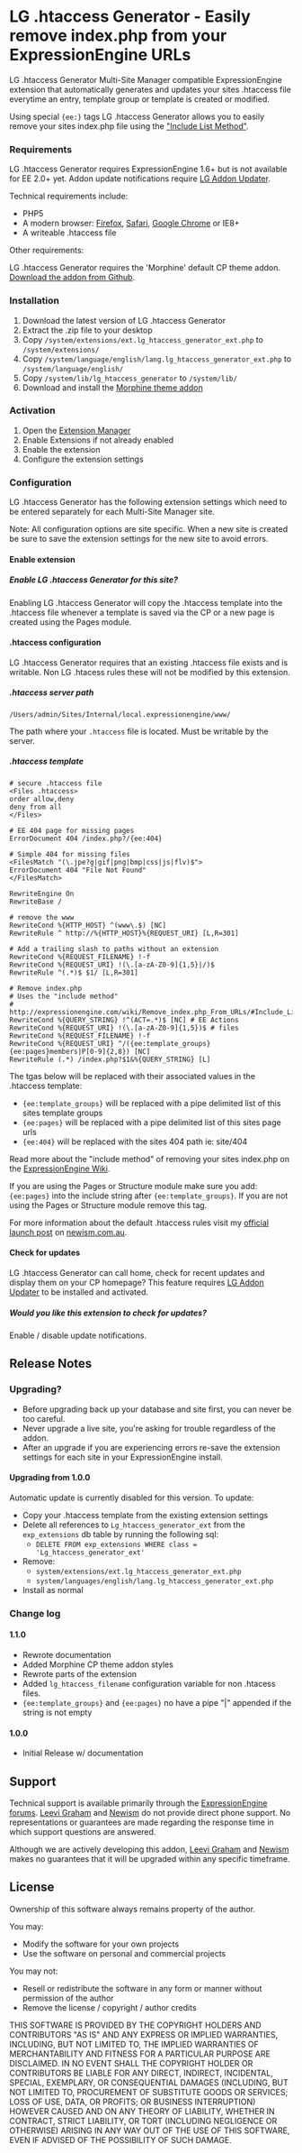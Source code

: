 LG .htaccess Generator - Easily remove index.php from your ExpressionEngine URLs
================================================================================

LG .htaccess Generator Multi-Site Manager compatible ExpressionEngine extension that automatically generates and updates your sites .htaccess file everytime an entry, template group or template is created or modified.

Using special `{ee:}` tags LG .htaccess Generator allows you to easily remove your sites index.php file using the ["Include List Method"][ee_include_method].

### Requirements

LG .htaccess Generator requires ExpressionEngine 1.6+ but is not available for EE 2.0+ yet. Addon update notifications require [LG Addon Updater][lg_addon_updater].

Technical requirements include:

* PHP5
* A modern browser: [Firefox][firefox], [Safari][safari], [Google Chrome][chrome] or IE8+
* A writeable .htaccess file

Other requirements:

LG .htaccess Generator requires the 'Morphine' default CP theme addon. [Download the addon from Github][gh_morphine_theme].

### Installation

1. Download the latest version of LG .htaccess Generator
2. Extract the .zip file to your desktop
3. Copy `/system/extensions/ext.lg_htaccess_generator_ext.php` to `/system/extensions/`
3. Copy `/system/language/english/lang.lg_htaccess_generator_ext.php` to `/system/language/english/`
3. Copy `/system/lib/lg_htaccess_generator` to `/system/lib/`
4. Download and install the [Morphine theme addon][gh_morphine_theme]

### Activation

1. Open the [Extension Manager][ee_extensions_manager]
2. Enable Extensions if not already enabled
3. Enable the extension
4. Configure the extension settings

### Configuration

LG .htaccess Generator has the following extension settings which need to be entered separately for each Multi-Site Manager site.

Note: All configuration options are site specific. When a new site is created be sure to save the extension settings for the new site to avoid errors.

#### Enable extension

##### Enable LG .htaccess Generator for this site?

Enabling LG .htaccess Generator will copy the .htaccess template into the .htaccess file whenever a template is saved via the CP or a new page is created using the Pages module.

#### .htaccess configuration

LG .htaccess Generator requires that an existing .htaccess file exists and is writable. Non LG .htacess rules these will not be modified by this extension.

##### .htaccess server path

    /Users/admin/Sites/Internal/local.expressionengine/www/

The path where your `.htaccess` file is located. Must be writable by the server.

##### .htaccess template

    # secure .htaccess file
    <Files .htaccess>
    order allow,deny
    deny from all
    </Files>
    
    # EE 404 page for missing pages
    ErrorDocument 404 /index.php?/{ee:404}
    
    # Simple 404 for missing files
    <FilesMatch "(\.jpe?g|gif|png|bmp|css|js|flv)$">
    ErrorDocument 404 "File Not Found"
    </FilesMatch>
    
    RewriteEngine On
    RewriteBase /
    
    # remove the www
    RewriteCond %{HTTP_HOST} ^(www\.$) [NC]
    RewriteRule ^ http://%{HTTP_HOST}%{REQUEST_URI} [L,R=301]
    
    # Add a trailing slash to paths without an extension
    RewriteCond %{REQUEST_FILENAME} !-f
    RewriteCond %{REQUEST_URI} !(\.[a-zA-Z0-9]{1,5}|/)$
    RewriteRule ^(.*)$ $1/ [L,R=301]
    
    # Remove index.php
    # Uses the "include method"
    # http://expressionengine.com/wiki/Remove_index.php_From_URLs/#Include_List_Method
    RewriteCond %{QUERY_STRING} !^(ACT=.*)$ [NC] # EE Actions
    RewriteCond %{REQUEST_URI} !(\.[a-zA-Z0-9]{1,5})$ # files
    RewriteCond %{REQUEST_FILENAME} !-f
    RewriteCond %{REQUEST_URI} ^/({ee:template_groups}{ee:pages}members|P[0-9]{2,8}) [NC]
    RewriteRule (.*) /index.php?$1&%{QUERY_STRING} [L]

The tgas below will be replaced with their associated values in the .htaccess template:

* `{ee:template_groups}` will be replaced with a pipe delimited list of this sites template groups
* `{ee:pages}` will be replaced with a pipe delimited list of this sites page urls
* `{ee:404}` will be replaced with the sites 404 path ie: site/404

Read more about the "include method" of removing your sites index.php on the [ExpressionEngine Wiki][ee_include_method].

If you are using the Pages or Structure module make sure you add: `{ee:pages}` into the include string after `{ee:template_groups}`. If you are not using the Pages or Structure module remove this tag.

For more information about the default .htaccess rules visit my [official launch post][newism_launch_post] on [newism.com.au][newism].


#### Check for updates

LG .htaccess Generator can call home, check for recent updates and display them on your CP homepage? This feature requires [LG Addon Updater][lg_addon_updater] to be installed and activated.

##### Would you like this extension to check for updates?

Enable / disable update notifications.

Release Notes
------------

### Upgrading?

* Before upgrading back up your database and site first, you can never be too careful.
* Never upgrade a live site, you're asking for trouble regardless of the addon.
* After an upgrade if you are experiencing errors re-save the extension settings for each site in your ExpressionEngine install.

#### Upgrading from 1.0.0

Automatic update is currently disabled for this version. To update:

* Copy your .htaccess template from the existing extension settings
* Delete all references to `Lg_htaccess_generator_ext` from the `exp_extensions` db table by running the following sql:
    * `DELETE FROM exp_extensions WHERE class = 'Lg_htaccess_generator_ext'`
* Remove:
	* `system/extensions/ext.lg_htaccess_generator_ext.php`
	* `system/languages/english/lang.lg_htaccess_generator_ext.php`
* Install as normal

### Change log

#### 1.1.0

* Rewrote documentation
* Added Morphine CP theme addon styles
* Rewrote parts of the extension
* Added `lg_htaccess_filename` configuration variable for non .htacess files.
* `{ee:template_groups}` and `{ee:pages}` no have a pipe "|" appended if the string is not empty

#### 1.0.0

* Initial Release w/ documentation

Support
-------

Technical support is available primarily through the [ExpressionEngine forums][ee_forums]. [Leevi Graham][lg] and [Newism][newism] do not provide direct phone support. No representations or guarantees are made regarding the response time in which support questions are answered.

Although we are actively developing this addon, [Leevi Graham][lg] and [Newism][newism] makes no guarantees that it will be upgraded within any specific timeframe.

License
------

Ownership of this software always remains property of the author.

You may:

* Modify the software for your own projects
* Use the software on personal and commercial projects

You may not:

* Resell or redistribute the software in any form or manner without permission of the author
* Remove the license / copyright / author credits

THIS SOFTWARE IS PROVIDED BY THE COPYRIGHT HOLDERS AND CONTRIBUTORS "AS IS" AND ANY EXPRESS OR IMPLIED WARRANTIES, INCLUDING, BUT NOT LIMITED TO, THE IMPLIED WARRANTIES OF MERCHANTABILITY AND FITNESS FOR A PARTICULAR PURPOSE ARE DISCLAIMED. IN NO EVENT SHALL THE COPYRIGHT HOLDER OR CONTRIBUTORS BE LIABLE FOR ANY DIRECT, INDIRECT, INCIDENTAL, SPECIAL, EXEMPLARY, OR CONSEQUENTIAL DAMAGES (INCLUDING, BUT NOT LIMITED TO, PROCUREMENT OF SUBSTITUTE GOODS OR SERVICES; LOSS OF USE, DATA, OR PROFITS; OR BUSINESS INTERRUPTION) HOWEVER CAUSED AND ON ANY THEORY OF LIABILITY, WHETHER IN CONTRACT, STRICT LIABILITY, OR TORT (INCLUDING NEGLIGENCE OR OTHERWISE) ARISING IN ANY WAY OUT OF THE USE OF THIS SOFTWARE, EVEN IF ADVISED OF THE POSSIBILITY OF SUCH DAMAGE.

[lg]: http://leevigraham.com
[newism]: http://newism.com.au
[newism_launch_post]: http://newism.com.au/blog/post/39/lg-htaccess-generator-removing-indexphp-from-your-expressionengine-site/

[ee]: http://expressionengine.com/index.php?affiliate=newism
[ee_forums]: http://expressionengine.com/index.php?affiliate=newism&page=forums
[ee_extensions_manager]: http://expressionengine.com/index.php?affiliate=newism&page=docs/cp/admin/utilities/extension_manager.html
[ee_include_method]: http://expressionengine.com/index.php?affiliate=newism&amp;page=/wiki/Remove_index.php_From_URLs/#Include_List_Method

[firefox]: http://firefox.com
[safari]: http://www.apple.com/safari/download/
[chrome]: http://www.google.com/chrome/

[lg_addon_updater]: http://leevigraham.com/cms-customisation/expressionengine/lg-addon-updater/
[gh_morphine_theme]: http://github.com/newism/nsm.morphine.theme